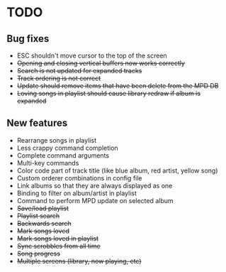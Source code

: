 TODO
====

Bug fixes
---------
- ESC shouldn't move cursor to the top of the screen
- ~~Opening and closing vertical buffers now works correctly~~
- ~~Search is not updated for expanded tracks~~
- ~~Track ordering is not correct~~
- ~~Update should remove items that have been delete from the MPD DB~~
- ~~Loving songs in playlist should cause library redraw if album is expanded~~

New features
------------
- Rearrange songs in playlist
- Less crappy command completion
- Complete command arguments
- Multi-key commands
- Color code part of track title (like blue album, red artist, yellow song)
- Custom orderer combinations in config file
- Link albums so that they are always displayed as one
- Binding to filter on album/artist in playlist
- Command to perform MPD update on selected album
- ~~Save/load playlist~~
- ~~Playlist search~~
- ~~Backwards search~~
- ~~Mark songs loved~~
- ~~Mark songs loved in playlist~~
- ~~Sync scrobbles from all time~~
- ~~Song progress~~
- ~~Multiple screens (library, now playing, etc)~~
